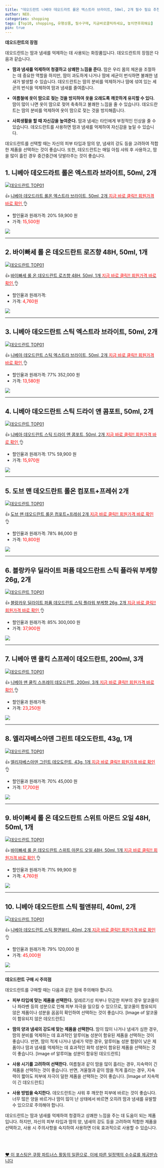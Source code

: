 ```yaml
---
title: "데오드란트 니베아 데오드라트 롤온 엑스트라 브라이트, 50ml, 2개 필수 필요 추천 제품 비교 최저 가격 비교 장점 구매 후기 구매평"
author: NEO.
categories: shopping
tags: [Top10, shopping, 유행상품, 필수구매, 지금바로클릭하세요, 놓치면후회해요]
pin: true
---
```

**데오드란트의 장점**

데오드란트는 땀과 냄새를 억제하는 데 사용되는 화장품입니다. 데오드란트의 장점은 다음과 같습니다.

* **땀과 냄새를 억제하여 청결하고 상쾌한 느낌을 준다.** 땀은 우리 몸의 체온을 조절하는 데 중요한 역할을 하지만, 땀이 과도하게 나거나 땀에 세균이 번식하면 불쾌한 냄새가 발생할 수 있습니다. 데오드란트는 땀의 분비를 억제하거나 땀에 섞여 있는 세균의 번식을 억제하여 땀과 냄새를 줄여줍니다.

* **여름철에 옷이 땀으로 젖는 것을 방지하여 옷을 오래도록 깨끗하게 유지할 수 있다.** 땀이 많이 나면 옷이 땀으로 젖어 축축하고 불쾌한 느낌을 줄 수 있습니다. 데오드란트는 땀의 분비를 억제하여 옷이 땀으로 젖는 것을 방지해줍니다.

* **사회생활을 할 때 자신감을 높여준다.** 땀과 냄새는 타인에게 부정적인 인상을 줄 수 있습니다. 데오드란트를 사용하면 땀과 냄새를 억제하여 자신감을 높일 수 있습니다.

데오드란트를 선택할 때는 자신의 피부 타입과 땀의 양, 냄새의 강도 등을 고려하여 적합한 제품을 선택하는 것이 좋습니다. 또한, 데오드란트는 매일 아침 샤워 후 사용하고, 땀을 많이 흘린 경우 중간중간에 덧발라주는 것이 좋습니다.

   

## 1. 니베아 데오드라트 롤온 엑스트라 브라이트, 50ml, 2개

[![데오드란트 TOP01](https://thumbnail8.coupangcdn.com/thumbnails/remote/490x490ex/image/retail/images/2023/05/22/11/1/4e89a5ac-f7a8-4414-8b94-f7e6843701ea.png)](https://link.coupang.com/re/AFFSDP?lptag=AF3617701&subid=GithubCoopas&pageKey=7350259214&traceid=V0-153&itemId=19145423692&vendorItemId=86040170495)


👍 [니베아 데오드라트 롤온 엑스트라 브라이트, 50ml, 2개 <font color=red> 지금 바로 클릭!! 회원가격 바로 확인 </font> ](https://link.coupang.com/re/AFFSDP?lptag=AF3617701&subid=GithubCoopas&pageKey=7350259214&traceid=V0-153&itemId=19145423692&vendorItemId=86040170495) 👌 


- 할인율과 원래가격: 20%  59,900   원
- 가격: <span style='color:red'>15,500원</span>

[![](/discount_price.png)](https://link.coupang.com/re/AFFSDP?lptag=AF3617701&subid=GithubCoopas&pageKey=7350259214&traceid=V0-153&itemId=19145423692&vendorItemId=86040170495)

---


   

## 2. 바이빠세 롤 온 데오드란트 로즈향 48H, 50ml, 1개

[![데오드란트 TOP01](https://thumbnail10.coupangcdn.com/thumbnails/remote/490x490ex/image/retail/images/2023/08/01/15/1/b8c8799f-d03a-4e52-9a89-0a3a15679055.jpg)](https://link.coupang.com/re/AFFSDP?lptag=AF3617701&subid=GithubCoopas&pageKey=7417987855&traceid=V0-153&itemId=19231241669&vendorItemId=86753016127)


👍 [바이빠세 롤 온 데오드란트 로즈향 48H, 50ml, 1개 <font color=red> 지금 바로 클릭!! 회원가격 바로 확인 </font> ](https://link.coupang.com/re/AFFSDP?lptag=AF3617701&subid=GithubCoopas&pageKey=7417987855&traceid=V0-153&itemId=19231241669&vendorItemId=86753016127) 👌 


- 할인율과 원래가격: 
- 가격: <span style='color:red'>4,760원</span>

[![](/discount_price.png)](https://link.coupang.com/re/AFFSDP?lptag=AF3617701&subid=GithubCoopas&pageKey=7417987855&traceid=V0-153&itemId=19231241669&vendorItemId=86753016127)

---


   

## 3. 니베아 데오드란트 스틱 엑스트라 브라이트, 50ml, 2개

[![데오드란트 TOP01](https://thumbnail6.coupangcdn.com/thumbnails/remote/490x490ex/image/retail/images/2023/05/09/11/8/202b01f2-5b1d-4ff5-a030-b2958acf7712.jpg)](https://link.coupang.com/re/AFFSDP?lptag=AF3617701&subid=GithubCoopas&pageKey=7260279185&traceid=V0-153&itemId=18785957978&vendorItemId=85914002740)


👍 [니베아 데오드란트 스틱 엑스트라 브라이트, 50ml, 2개 <font color=red> 지금 바로 클릭!! 회원가격 바로 확인 </font> ](https://link.coupang.com/re/AFFSDP?lptag=AF3617701&subid=GithubCoopas&pageKey=7260279185&traceid=V0-153&itemId=18785957978&vendorItemId=85914002740) 👌 


- 할인율과 원래가격: 77%  352,000   원
- 가격: <span style='color:red'>13,580원</span>

[![](/discount_price.png)](https://link.coupang.com/re/AFFSDP?lptag=AF3617701&subid=GithubCoopas&pageKey=7260279185&traceid=V0-153&itemId=18785957978&vendorItemId=85914002740)

---


   

## 4. 니베아 데오드란트 스틱 드라이 앤 콤포트, 50ml, 2개

[![데오드란트 TOP01](https://thumbnail10.coupangcdn.com/thumbnails/remote/490x490ex/image/vendor_inventory/a397/7f031383f257230b54adf15a8220ebca8f03786d46353058d24c81037c67.jpg)](https://link.coupang.com/re/AFFSDP?lptag=AF3617701&subid=GithubCoopas&pageKey=48454&traceid=V0-153&itemId=18952645481&vendorItemId=87620947543)


👍 [니베아 데오드란트 스틱 드라이 앤 콤포트, 50ml, 2개 <font color=red> 지금 바로 클릭!! 회원가격 바로 확인 </font> ](https://link.coupang.com/re/AFFSDP?lptag=AF3617701&subid=GithubCoopas&pageKey=48454&traceid=V0-153&itemId=18952645481&vendorItemId=87620947543) 👌 


- 할인율과 원래가격: 17%  59,900   원
- 가격: <span style='color:red'>15,970원</span>

[![](/discount_price.png)](https://link.coupang.com/re/AFFSDP?lptag=AF3617701&subid=GithubCoopas&pageKey=48454&traceid=V0-153&itemId=18952645481&vendorItemId=87620947543)

---


   

## 5. 도브 맨 데오드란트 롤온 컴포트+프레쉬 2개

[![데오드란트 TOP01](https://thumbnail8.coupangcdn.com/thumbnails/remote/490x490ex/image/vendor_inventory/0a29/8e6ce1f99a84625310360c7e2bfa02f1ef0ab3e26938171c872c1957bfbc.jpg)](https://link.coupang.com/re/AFFSDP?lptag=AF3617701&subid=GithubCoopas&pageKey=7440197118&traceid=V0-153&itemId=19345293186&vendorItemId=86819562208)


👍 [도브 맨 데오드란트 롤온 컴포트+프레쉬 2개 <font color=red> 지금 바로 클릭!! 회원가격 바로 확인 </font> ](https://link.coupang.com/re/AFFSDP?lptag=AF3617701&subid=GithubCoopas&pageKey=7440197118&traceid=V0-153&itemId=19345293186&vendorItemId=86819562208) 👌 


- 할인율과 원래가격: 78%  86,000   원
- 가격: <span style='color:red'>10,800원</span>

[![](/discount_price.png)](https://link.coupang.com/re/AFFSDP?lptag=AF3617701&subid=GithubCoopas&pageKey=7440197118&traceid=V0-153&itemId=19345293186&vendorItemId=86819562208)

---


   

## 6. 블랑카우 딜라이트 퍼퓸 데오드란트 스틱 플라워 부케향 26g, 2개

[![데오드란트 TOP01](https://thumbnail9.coupangcdn.com/thumbnails/remote/490x490ex/image/vendor_inventory/bf85/338e1a326bfee8049596c4099efe7d153f0b90c2278dddeb6bd32a08e651.jpg)](https://link.coupang.com/re/AFFSDP?lptag=AF3617701&subid=GithubCoopas&pageKey=6715761971&traceid=V0-153&itemId=15606794480&vendorItemId=82825029398)


👍 [블랑카우 딜라이트 퍼퓸 데오드란트 스틱 플라워 부케향 26g, 2개 <font color=red> 지금 바로 클릭!! 회원가격 바로 확인 </font> ](https://link.coupang.com/re/AFFSDP?lptag=AF3617701&subid=GithubCoopas&pageKey=6715761971&traceid=V0-153&itemId=15606794480&vendorItemId=82825029398) 👌 


- 할인율과 원래가격: 85%  300,000   원
- 가격: <span style='color:red'>37,900원</span>

[![](/discount_price.png)](https://link.coupang.com/re/AFFSDP?lptag=AF3617701&subid=GithubCoopas&pageKey=6715761971&traceid=V0-153&itemId=15606794480&vendorItemId=82825029398)

---


   

## 7. 니베아 맨 쿨킥 스프레이 데오드란트, 200ml, 3개

[![데오드란트 TOP01](https://thumbnail10.coupangcdn.com/thumbnails/remote/490x490ex/image/retail/images/7349284b-8938-4d97-b1e2-11037f7535536541652264701138146.png)](https://link.coupang.com/re/AFFSDP?lptag=AF3617701&subid=GithubCoopas&pageKey=48452&traceid=V0-153&itemId=19656972861&vendorItemId=86273587038)


👍 [니베아 맨 쿨킥 스프레이 데오드란트, 200ml, 3개 <font color=red> 지금 바로 클릭!! 회원가격 바로 확인 </font> ](https://link.coupang.com/re/AFFSDP?lptag=AF3617701&subid=GithubCoopas&pageKey=48452&traceid=V0-153&itemId=19656972861&vendorItemId=86273587038) 👌 


- 할인율과 원래가격: 
- 가격: <span style='color:red'>23,250원</span>

[![](/discount_price.png)](https://link.coupang.com/re/AFFSDP?lptag=AF3617701&subid=GithubCoopas&pageKey=48452&traceid=V0-153&itemId=19656972861&vendorItemId=86273587038)

---


   

## 8. 엘리자베스아덴 그린트 데오도란트, 43g, 1개

[![데오드란트 TOP01](https://thumbnail9.coupangcdn.com/thumbnails/remote/490x490ex/image/vendor_inventory/070c/3c890fb03d86e30885f5e7c2269209f338bcc12f281b588ad2ce1747717e.jpg)](https://link.coupang.com/re/AFFSDP?lptag=AF3617701&subid=GithubCoopas&pageKey=1421566360&traceid=V0-153&itemId=2460149833&vendorItemId=87189124756)


👍 [엘리자베스아덴 그린트 데오도란트, 43g, 1개 <font color=red> 지금 바로 클릭!! 회원가격 바로 확인 </font> ](https://link.coupang.com/re/AFFSDP?lptag=AF3617701&subid=GithubCoopas&pageKey=1421566360&traceid=V0-153&itemId=2460149833&vendorItemId=87189124756) 👌 


- 할인율과 원래가격: 70%  45,000   원
- 가격: <span style='color:red'>17,700원</span>

[![](/discount_price.png)](https://link.coupang.com/re/AFFSDP?lptag=AF3617701&subid=GithubCoopas&pageKey=1421566360&traceid=V0-153&itemId=2460149833&vendorItemId=87189124756)

---


   

## 9. 바이빠세 롤 온 데오드란트 스위트 아몬드 오일 48H, 50ml, 1개

[![데오드란트 TOP01](https://thumbnail6.coupangcdn.com/thumbnails/remote/490x490ex/image/retail/images/2023/08/01/15/5/b5a14660-d14f-44d3-9e13-7ab140df3aaf.jpg)](https://link.coupang.com/re/AFFSDP?lptag=AF3617701&subid=GithubCoopas&pageKey=7503709214&traceid=V0-153&itemId=19646943335&vendorItemId=86753016070)


👍 [바이빠세 롤 온 데오드란트 스위트 아몬드 오일 48H, 50ml, 1개 <font color=red> 지금 바로 클릭!! 회원가격 바로 확인 </font> ](https://link.coupang.com/re/AFFSDP?lptag=AF3617701&subid=GithubCoopas&pageKey=7503709214&traceid=V0-153&itemId=19646943335&vendorItemId=86753016070) 👌 


- 할인율과 원래가격: 71%  99,900   원
- 가격: <span style='color:red'>4,760원</span>

[![](/discount_price.png)](https://link.coupang.com/re/AFFSDP?lptag=AF3617701&subid=GithubCoopas&pageKey=7503709214&traceid=V0-153&itemId=19646943335&vendorItemId=86753016070)

---


   

## 10. 니베아 데오드란트 스틱 펄앤뷰티, 40ml, 2개

[![데오드란트 TOP01](https://thumbnail8.coupangcdn.com/thumbnails/remote/490x490ex/image/vendor_inventory/b98f/4673d84895f06f8a1d25b5bf671c349a3591688207651b9975e300c66677.jpg)](https://link.coupang.com/re/AFFSDP?lptag=AF3617701&subid=GithubCoopas&pageKey=7341018750&traceid=V0-153&itemId=18867764009&vendorItemId=85996589045)


👍 [니베아 데오드란트 스틱 펄앤뷰티, 40ml, 2개 <font color=red> 지금 바로 클릭!! 회원가격 바로 확인 </font> ](https://link.coupang.com/re/AFFSDP?lptag=AF3617701&subid=GithubCoopas&pageKey=7341018750&traceid=V0-153&itemId=18867764009&vendorItemId=85996589045) 👌 


- 할인율과 원래가격: 79%  120,000   원
- 가격: <span style='color:red'>45,000원</span>

[![](/discount_price.png)](https://link.coupang.com/re/AFFSDP?lptag=AF3617701&subid=GithubCoopas&pageKey=7341018750&traceid=V0-153&itemId=18867764009&vendorItemId=85996589045)

---
**데오드란트 구매 시 주의점**

데오드란트를 구매할 때는 다음과 같은 점에 주의해야 합니다.

* **피부 타입에 맞는 제품을 선택한다.** 알레르기성 피부나 민감한 피부의 경우 알코올이나 파라벤 등의 성분으로 인해 피부 자극을 일으킬 수 있으므로, 알코올이 함유되지 않은 제품이나 성분을 꼼꼼히 확인하여 선택하는 것이 좋습니다.
[Image of 알코올이 함유되지 않은 데오드란트]

* **땀의 양과 냄새의 강도에 맞는 제품을 선택한다.** 땀이 많이 나거나 냄새가 심한 경우, 땀의 분비를 억제하는 데 효과적인 알루미늄 성분이 함유된 제품을 선택하는 것이 좋습니다. 반면, 땀이 적게 나거나 냄새가 약한 경우, 알루미늄 성분 함량이 낮은 제품이나 땀과 냄새를 억제하는 데 효과적인 화학 성분이 함유된 제품을 선택하는 것이 좋습니다.
[Image of 알루미늄 성분이 함유된 데오드란트]

* **사용 시기를 고려하여 선택한다.** 여름철과 같이 땀을 많이 흘리는 경우, 지속력이 긴 제품을 선택하는 것이 좋습니다. 반면, 겨울철과 같이 땀을 적게 흘리는 경우, 지속력이 짧아도 피부에 자극이 덜한 제품을 선택하는 것이 좋습니다.
[Image of 지속력이 긴 데오드란트]

* **사용 방법을 숙지한다.** 데오드란트는 샤워 후 깨끗한 피부에 바르는 것이 좋습니다. 너무 많은 양을 바르거나 땀이 많이 난 상태에서 바르면 오히려 땀과 냄새를 유발할 수 있으므로 주의해야 합니다.

데오드란트는 땀과 냄새를 억제하여 청결하고 상쾌한 느낌을 주는 데 도움이 되는 제품입니다. 하지만, 자신의 피부 타입과 땀의 양, 냄새의 강도 등을 고려하여 적합한 제품을 선택하고, 사용 시 주의사항을 숙지하여 사용하면 더욱 효과적으로 사용할 수 있습니다.<br><br><br><br><br> [ ❤  이 포스팅은 쿠팡 파트너스 활동의 일환으로, 이에 따른 일정액의 수수료를 제공받습니다](https://link.coupang.com/a/bcEFyh)